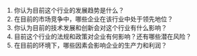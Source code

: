 

1. 你认为目前这个行业的发展趋势是什么？
2. 在目前的市场竞争中，哪些企业在该行业中处于领先地位？
3. 你认为目前的技术发展和创新会对这个行业有什么影响？
4. 目前这个行业的法规和政策对企业有何影响？还有哪些潜在风险？
5. 在目前的环境下，哪些因素会影响企业的生产力和利润？